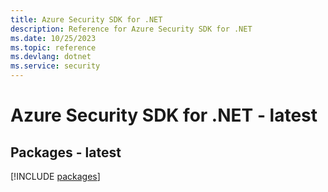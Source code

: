 ```yaml
---
title: Azure Security SDK for .NET
description: Reference for Azure Security SDK for .NET
ms.date: 10/25/2023
ms.topic: reference
ms.devlang: dotnet
ms.service: security
---
```

# Azure Security SDK for .NET - latest
## Packages - latest
[!INCLUDE [packages](security-index.md)]